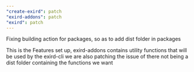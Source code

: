 ```yaml
---
"create-exird": patch
"exird-addons": patch
"exird": patch
---
```


Fixing building action for packages, so as to add dist folder in packages

This is the Features set up, exird-addons contains utility functions that will be used by the exird-cli
we are also patching the issue of there not being a dist folder containing the functions we want

